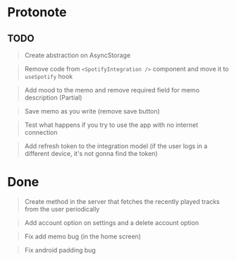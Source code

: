 # Protonote

## TODO

> Create abstraction on AsyncStorage

> Remove code from `<SpotifyIntegration />` component and move it to `useSpotify` hook

> Add mood to the memo and remove required field for memo description (Partial)

> Save memo as you write (remove save button)

> Test what happens if you try to use the app with no internet connection

> Add refresh token to the integration model (if the user logs in a different device, it's not gonna find the token)

# Done

> Create method in the server that fetches the recently played tracks from the user periodically

> Add account option on settings and a delete account option

> Fix add memo bug (in the home screen)

> Fix android padding bug